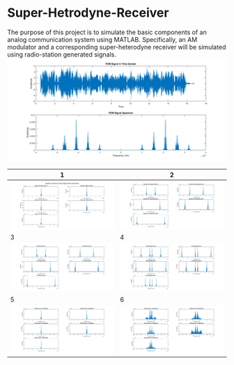 # Super-Hetrodyne-Receiver
 The purpose of this project is to simulate the basic components of an analog communication system using MATLAB. Specifically, an AM modulator and a corresponding super-heterodyne receiver will be simulated using radio-station generated signals.
 ![3](Screenshots/3.png) 
 
| 1                                   | 2                                   | 
| ------------------------------------|------------------------------------ | 
| ![1](Screenshots/1.png)             | ![2](Screenshots/2.png)             |
| 3                                   | 4                                   | 
| ![4](Screenshots/4.png)             | ![5](Screenshots/5.png)             |
| 5                                   | 6                                   | 
| ![6](Screenshots/6.png)             | ![7](Screenshots/7.png)             |

